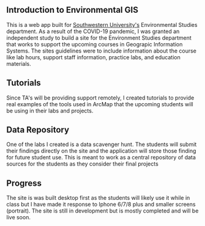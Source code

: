 ## Introduction to Environmental GIS

This is a web app built for [Southwestern University's](https://www.southwestern.edu/) Environmental Studies department. As a result of the COVID-19 pandemic, I was granted an independent study to build a site for the Environment Studies department that works to support the upcoming courses in Geograpic Information Systems. The sites guidelines were to include information about the course like lab hours, support staff information, practice labs, and education materials.

## Tutorials

Since TA's will be providing support remotely, I created tutorials to provide real examples of the tools used in ArcMap that the upcoming students will be using in their labs and projects.

## Data Repository

One of the labs I created is a data scavenger hunt. The students will submit their findings directly on the site and the application will store those finding for future student use. This is meant to work as a central repository of data sources for the students as they consider their final projects

## Progress

The site is was built desktop first as the students will likely use it while in class but I have made it response to Iphone 6/7/8 plus and smaller screens (portrait). The site is still in development but is mostly completed and will be live soon.
